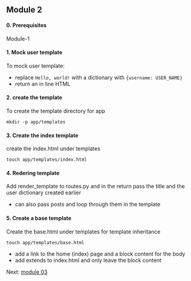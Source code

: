 ## Module 2

#### 0. Prerequisites
Module-1

#### 1. Mock user template
To mock user template:
- replace `Hello, world!` with a dictionary with `{username: USER_NAME}`
- return an in line HTML

#### 2. create the template 
To create the template directory for app
```shell
mkdir -p app/templates
```

#### 3. Create the index template
create the index.html under templates
```shell
touch app/templates/index.html
```

#### 4. Redering template
Add render_template to routes.py and in the return pass the title and the user dictionary created earlier
- can also pass posts and loop through them in the template

#### 5. Create a base template
Create the base.html under templates for template inheritance
```shell
touch app/templates/base.html
```
- add a link to the home (index) page and a block content for the body
- add extends to index.html and only leave the block content

Next: [module 03](Notes_3.md)